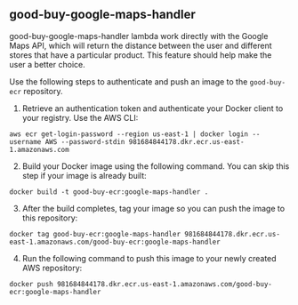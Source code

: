 ## good-buy-google-maps-handler

good-buy-google-maps-handler lambda work directly with the Google Maps API, 
which will return the distance between the user and different stores that have 
a particular product. This feature should help make the user a better choice.

Use the following steps to authenticate and push an image to the `good-buy-ecr` repository.
1. Retrieve an authentication token and authenticate your Docker client to your registry.
Use the AWS CLI:
```
aws ecr get-login-password --region us-east-1 | docker login --username AWS --password-stdin 981684844178.dkr.ecr.us-east-1.amazonaws.com
```
2. Build your Docker image using the following command. You can skip this step if your image is already built:
```
docker build -t good-buy-ecr:google-maps-handler .
```
3. After the build completes, tag your image so you can push the image to this repository:
```
docker tag good-buy-ecr:google-maps-handler 981684844178.dkr.ecr.us-east-1.amazonaws.com/good-buy-ecr:google-maps-handler
```
4. Run the following command to push this image to your newly created AWS repository:
```
docker push 981684844178.dkr.ecr.us-east-1.amazonaws.com/good-buy-ecr:google-maps-handler
```